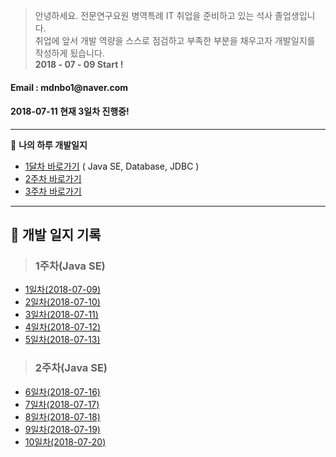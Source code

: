 > 안녕하세요. 전문연구요원 병역특례 IT 취업을  준비하고 있는 석사 졸업생입니다. <br>
취업에 앞서 개발 역량을 스스로 점검하고 부족한 부분을 채우고자 개발일지를 작성하게 됬습니다.<br>
**2018 - 07 - 09 Start !**

<h4>Email : mdnbo1@naver.com</h4>
<h4>2018-07-11 현재 3일차 진행중! </h4>

---
:memo: **나의 하루 개발일지**

- [1달차 바로가기](#1) ( Java SE, Database, JDBC )
- [2주차 바로가기](#2)
- [3주차 바로가기](#3)


---

:memo: **개발 일지 기록** 
---

> <h3 id=1>1주차(Java SE)</h3>
- [1일차(2018-07-09)](http://cherwoo.tistory.com/113)
- [2일차(2018-07-10)](http://cherwoo.tistory.com/114)
- [3일차(2018-07-11)](http://cherwoo.tistory.com/115)
- [4일차(2018-07-12)](http://cherwoo.tistory.com/116)
- [5일차(2018-07-13)](http://cherwoo.tistory.com/117)
> <h3>2주차(Java SE)</h3>
- [6일차(2018-07-16)](http://cherwoo.tistory.com/113)
- [7일차(2018-07-17)](http://cherwoo.tistory.com/113)
- [8일차(2018-07-18)](http://cherwoo.tistory.com/113)
- [9일차(2018-07-19)](http://cherwoo.tistory.com/113)
- [10일차(2018-07-20)](http://cherwoo.tistory.com/113)


